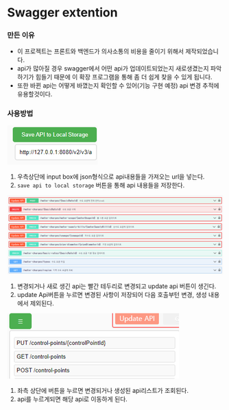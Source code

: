 # Swagger extention
### 만든 이유
- 이 프로젝트는 프론트와 백엔드가 의사소통의 비용을 줄이기 위해서 제작되었습니다.
- api가 많아질 경우 swagger에서 어떤 api가 업데이트되었는지 새로생겼는지 파악하기가 힘들기 때문에
이 확장 프로그램을 통해 좀 더 쉽게 찾을 수 있게 됩니다.
- 또한 바뀐 api는 어떻게 바꼈는지 확인할 수 있어(기능 구현 예정) api 변경 추적에 유용할것이다.

### 사용방법
![alt text](./readmeImgs/image.png)
1. 우측상단에 input box에 json형식으로 api내용들을 가져오는 url을 넣는다.
2. `save api to local storage` 버튼을 통해 api 내용들을 저장한다.

![alt text](./readmeImgs/image2.png)
1. 변경되거나 새로 생긴 api는 빨간 테두리로 변경되고 update api 버튼이 생긴다.
2. update Api버튼을 누르면 변경된 사항이 저장되어 다음 호출부턴 변경, 생성 내용에서 제외된다.

![alt text](./readmeImgs/image3.png)
1. 좌측 상단에 버튼을 누르면 변경되거나 생성된 api리스트가 조회된다.
2. api를 누르게되면 해당 api로 이동하게 된다.